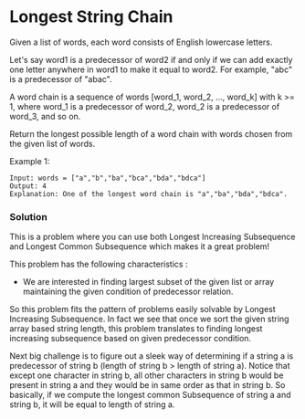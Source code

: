 # Longest String Chain

Given a list of words, each word consists of English lowercase letters.

Let's say word1 is a predecessor of word2 if and only if we can add exactly one letter anywhere in word1 to make it equal to word2. For example, "abc" is a predecessor of "abac".

A word chain is a sequence of words [word_1, word_2, ..., word_k] with k >= 1, where word_1 is a predecessor of word_2, word_2 is a predecessor of word_3, and so on.

Return the longest possible length of a word chain with words chosen from the given list of words.

Example 1:

```
Input: words = ["a","b","ba","bca","bda","bdca"]
Output: 4
Explanation: One of the longest word chain is "a","ba","bda","bdca".
```

### Solution

This is a problem where you can use both Longest Increasing Subsequence and Longest Common Subsequence which makes it a great problem!

This problem has the following characteristics :

- We are interested in finding largest subset of the given list or array maintaining the given condition of predecessor relation.

So this problem fits the pattern of problems easily solvable by Longest Increasing Subsequence.
In fact we see that once we sort the given string array based string length, this problem translates to finding longest increasing subsequence based on given predecessor condition.

Next big challenge is to figure out a sleek way of determining if a string a is predecessor of string b (length of string b > length of string a). Notice that except one character in string b, all other characters in string b would be present in string a and they would be in same order as that in string b. So basically, if we compute the longest common Subsequence of string a and string b, it will be equal to length of string a.
